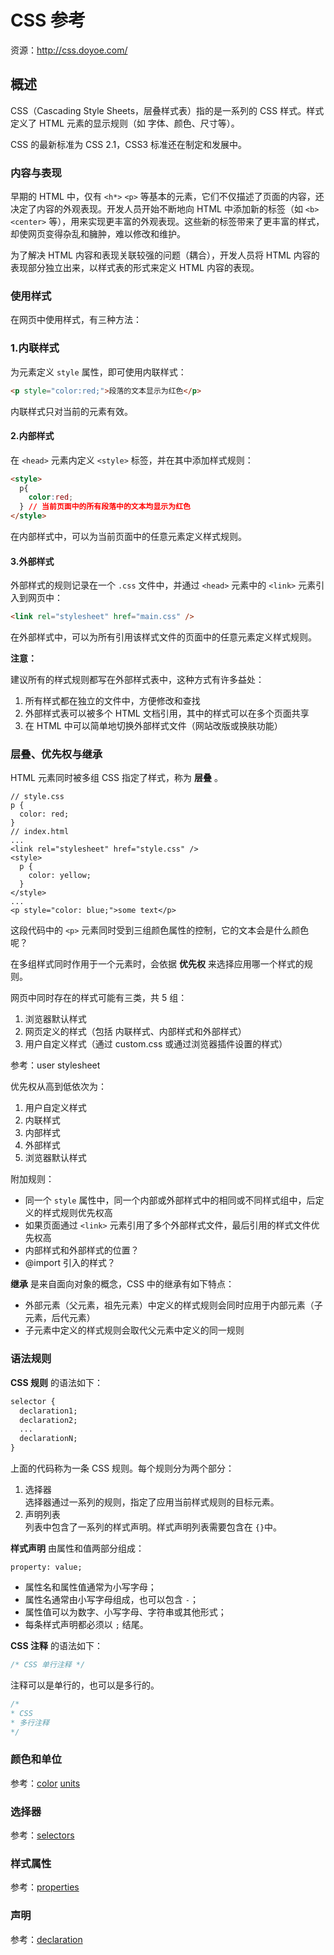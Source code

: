 CSS 参考
====

资源：<http://css.doyoe.com/>

概述
----

CSS（Cascading Style Sheets，层叠样式表）指的是一系列的 CSS 样式。样式定义了 HTML 元素的显示规则（如 字体、颜色、尺寸等）。

CSS 的最新标准为 CSS 2.1，CSS3 标准还在制定和发展中。

### 内容与表现

早期的 HTML 中，仅有 `<h*>` `<p>` 等基本的元素，它们不仅描述了页面的内容，还决定了内容的外观表现。开发人员开始不断地向 HTML 中添加新的标签（如 `<b>` `<center>` 等），用来实现更丰富的外观表现。这些新的标签带来了更丰富的样式，却使网页变得杂乱和臃肿，难以修改和维护。

为了解决 HTML 内容和表现关联较强的问题（耦合），开发人员将 HTML 内容的表现部分独立出来，以样式表的形式来定义 HTML 内容的表现。

### 使用样式

在网页中使用样式，有三种方法：

### 1.内联样式

为元素定义 `style` 属性，即可使用内联样式：

```html
<p style="color:red;">段落的文本显示为红色</p>
```

内联样式只对当前的元素有效。

#### 2.内部样式

在 `<head>` 元素内定义 `<style>` 标签，并在其中添加样式规则：

```html
<style>
  p{
    color:red;
  } // 当前页面中的所有段落中的文本均显示为红色
</style>
```

在内部样式中，可以为当前页面中的任意元素定义样式规则。

#### 3.外部样式

外部样式的规则记录在一个 `.css` 文件中，并通过 `<head>` 元素中的 `<link>` 元素引入到网页中：

```html
<link rel="stylesheet" href="main.css" />
```

在外部样式中，可以为所有引用该样式文件的页面中的任意元素定义样式规则。

__注意：__

建议所有的样式规则都写在外部样式表中，这种方式有许多益处：

1. 所有样式都在独立的文件中，方便修改和查找
2. 外部样式表可以被多个 HTML 文档引用，其中的样式可以在多个页面共享
3. 在 HTML 中可以简单地切换外部样式文件（网站改版或换肤功能）

### 层叠、优先权与继承

HTML 元素同时被多组 CSS 指定了样式，称为 __层叠__ 。

```
// style.css
p {
  color: red;
}
// index.html
...
<link rel="stylesheet" href="style.css" />
<style>
  p {
    color: yellow;
  }
</style>
...
<p style="color: blue;">some text</p>
```

这段代码中的 `<p>` 元素同时受到三组颜色属性的控制，它的文本会是什么颜色呢？

在多组样式同时作用于一个元素时，会依据 __优先权__ 来选择应用哪一个样式的规则。

网页中同时存在的样式可能有三类，共 5 组：

1. 浏览器默认样式
2. 网页定义的样式（包括 内联样式、内部样式和外部样式）
3. 用户自定义样式（通过 custom.css 或通过浏览器插件设置的样式）

参考：user stylesheet

优先权从高到低依次为：

1. 用户自定义样式
2. 内联样式
3. 内部样式
4. 外部样式
5. 浏览器默认样式

附加规则：

+ 同一个 `style` 属性中，同一个内部或外部样式中的相同或不同样式组中，后定义的样式规则优先权高
+ 如果页面通过 `<link>` 元素引用了多个外部样式文件，最后引用的样式文件优先权高
+ 内部样式和外部样式的位置？
+ @import 引入的样式？

__继承__ 是来自面向对象的概念，CSS 中的继承有如下特点：

+ 外部元素（父元素，祖先元素）中定义的样式规则会同时应用于内部元素（子元素，后代元素）
+ 子元素中定义的样式规则会取代父元素中定义的同一规则

### 语法规则

__CSS 规则__ 的语法如下：

```css
selector {
  declaration1;
  declaration2;
  ...
  declarationN;
}
```

上面的代码称为一条 CSS 规则。每个规则分为两个部分：

1. 选择器  
	选择器通过一系列的规则，指定了应用当前样式规则的目标元素。
2. 声明列表  
	列表中包含了一系列的样式声明。样式声明列表需要包含在 `{}`中。

__样式声明__ 由属性和值两部分组成：

```
property: value;
```

+ 属性名和属性值通常为小写字母；
+ 属性名通常由小写字母组成，也可以包含 `-`；
+ 属性值可以为数字、小写字母、字符串或其他形式；
+ 每条样式声明都必须以 `;` 结尾。

__CSS 注释__ 的语法如下：

```css
/* CSS 单行注释 */
```

注释可以是单行的，也可以是多行的。

```css
/*
* CSS
* 多行注释
*/
```

### 颜色和单位

参考：[color](./color.md) [units](./units)

### 选择器

参考：[selectors](./selectors.md)

### 样式属性

参考：[properties](./properties.md)

### 声明

参考：[declaration](./declaration.md)
